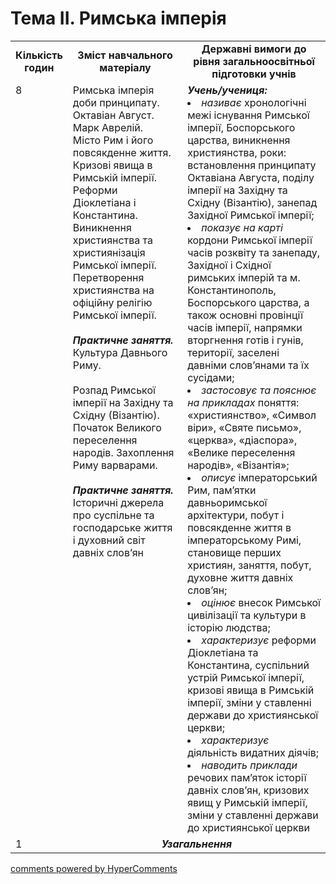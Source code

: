 <div id="hypercomments_widget" class="js-hypercomments-widget invisible"></div>

# Тема ІI. Римська імперія

<table>
  <tr>
    <td width="10%" align="center"><b>Кількість годин</b></td>  
    <td width="40%" align="center"><b>Зміст навчального матеріалу</b></td>
    <td width="50%" align="center"><b>Державні вимоги  до рівня загальноосвітньої підготовки учнів</b></td>
  </tr>
  <tr>
<td width="10%" style="vertical-align:top !important;">8</td>
    <td width="40%" style="vertical-align:top !important;">
Римська імперія доби принципату. Октавіан Август. Марк Аврелій.<br>
Місто Рим і його повсякденне життя.<br>
Кризові явища в Римській імперії.  Реформи Діоклетіана і Константина.<br>
Виникнення християнства та християнізація Римської імперії. Перетворення християнства на офіційну релігію Римської імперії.<br>
<br>
<b><i>Практичне заняття.</i></b><br>
Культура Давнього Риму.<br>
<br>
Розпад Римської імперії на Західну та Східну (Візантію). Початок Великого переселення народів.  Захоплення Риму варварами.<br>
<br>
<b><i>Практичне заняття.</i></b><br>
Історичні джерела про суспільне та господарське життя і духовний світ давніх слов’ян
</td>
    <td width="50%" style="vertical-align:top !important;">
<i><b>Учень/учениця:</b></i><br>
<li><i>називає</i> хронологічні межі існування Римської імперії, Боспорського царства, виникнення християнства, роки: встановлення принципату Октавіана Августа, поділу імперії на Західну та Східну (Візантію), занепад Західної Римської імперії; </li>
<li><i>показує на карті</i> кордони Римської імперії часів розквіту та занепаду, Західної і Східної римських імперій та м. Константинополь, Боспорського царства, а також основні провінції часів імперії, напрямки вторгнення готів і гунів, території, заселені давніми слов’янами та їх сусідами; </li>
<li><i>застосовує та пояснює на прикладах</i> поняття: «християнство», «Символ віри», «Святе письмо», «церква», «діаспора», «Велике переселення народів», «Візантія»;</li>
<li><i>описує</i> імператорський Рим, пам’ятки давньоримської архітектури, побут і повсякденне життя в імператорському Римі, становище перших християн, заняття, побут, духовне життя давніх слов’ян; </li>
<li><i>оцінює</i> внесок Римської цивілізації  та культури в історію людства;</li>
<li><i>характеризує</i> реформи Діоклетіана та Константина, суспільний устрій Римської імперії, кризові явища в Римській імперії, зміни у ставленні держави до християнської церкви; </li>
<li><i>характеризує</i> діяльність видатних діячів;</li>
<li><i>наводить приклади</i>  речових пам’яток історії давніх слов’ян, кризових явищ у Римській імперії, зміни у ставленні держави до християнської церкви</li>
</td>
  </tr>
<tr>
<td width="10%" style="vertical-align:top !important;">1</td>
<td colspan="2" align="center"><b><i>Узагальнення</i></b></td>
</tr>
</table>

<div class="js-hypercomments-container">
<a href="http://hypercomments.com" class="hc-link" title="comments widget">comments powered by HyperComments</a>
</div>